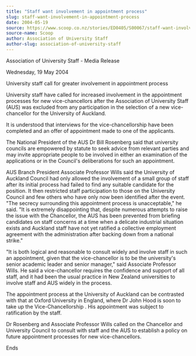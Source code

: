 ```yaml
---
title: "Staff want involvement in appointment process"
slug: staff-want-involvement-in-appointment-process
date: 2004-05-19
source: https://www.scoop.co.nz/stories/ED0405/S00067/staff-want-involvement-in-appointment-process.htm
source-name: Scoop
author: Association of University Staff
author-slug: association-of-university-staff
---
```


<p>Association of University Staff - Media Release</p>

<p>Wednesday,
19 May 2004</p>

<p>University staff call for greater involvement
in appointment process</p>

<p>University staff have called for
increased involvement in the appointment processes for new
vice-chancellors after the Association of University Staff
(AUS) was excluded from any participation in the selection
of a new vice-chancellor for the University of
Auckland.</p>

<p>It is understood that interviews for the
vice-chancellorship have been completed and an offer of
appointment made to one of the applicants.</p>

<p>The National
President of the AUS Dr Bill Rosenberg said that university
councils are empowered by statute to seek advice from
relevant parties and may invite appropriate people to be
involved in either an examination of the applications or in
the Council's deliberations for such an appointment.</p>

<p>AUS
Branch President Associate Professor Wills said the
University of Auckland Council had only allowed the
involvement of a small group of staff after its initial
process had failed to find any suitable candidate for the
position. It then restricted staff participation to those on
the University Council and few others who have only now been
identified after the event. "The secrecy surrounding this
appointment process is unacceptable," he said. "It is
extremely disappointing that, despite numerous attempts to
raise the issue with the Chancellor, the AUS has been
prevented from briefing candidates on staff concerns at a
time when a delicate industrial situation exists and
Auckland staff have not yet ratified a collective employment
agreement with the administration after backing down from a
national strike."<p>
<p>"It is both logical and reasonable to
consult widely and involve staff in such an appointment,
given that the vice-chancellor is to be the university's
senior academic leader and senior manager," said Associate
Professor Wills. He said a vice-chancellor requires the
confidence and support of all staff, and it had been the
usual practice in New Zealand universities to involve staff
and AUS widely in the process.</p>

<p>The appointment process at
the University of Auckland can be contrasted with that at
Oxford University in England, where Dr John Hood is soon to
take up the Vice-Chancellorship .  His appointment was
subject to ratification by the staff.</p>

<p>Dr Rosenberg and
Associate Professor Wills called on the Chancellor and
University Council to consult with staff and the AUS to
establish a policy on future appointment processes for new
vice-chancellors.</p>

<p>Ends</p>

<p></p>

<p></p>




<!--


